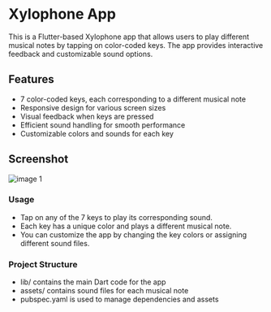 <h1>Xylophone App</h1>
<p>This is a Flutter-based Xylophone app that allows users to play different musical notes by tapping on color-coded keys. The app provides interactive feedback and customizable sound options.</p>

<h2>Features</h2>
<ul>
<li>7 color-coded keys, each corresponding to a different musical note</li>
<li>Responsive design for various screen sizes</li>
<li>Visual feedback when keys are pressed</li>
<li>Efficient sound handling for smooth performance</li>
<li>Customizable colors and sounds for each key</li>
</ul>
<h2>Screenshot </h2>


![image 1](https://github.com/user-attachments/assets/d78e5d71-b6ed-4ee1-ac18-6d7cbd1f2638)


<h3>Usage</h3>
<ul>
<li>Tap on any of the 7 keys to play its corresponding sound.</li>
<li>Each key has a unique color and plays a different musical note.</li>
<li>You can customize the app by changing the key colors or assigning different sound files.</li>
  </ul>
<h3>Project Structure</h3>
<ul>
<li>lib/ contains the main Dart code for the app</li>
<li>assets/ contains sound files for each musical note</li>
<li>pubspec.yaml is used to manage dependencies and assets</li>
</ul>
